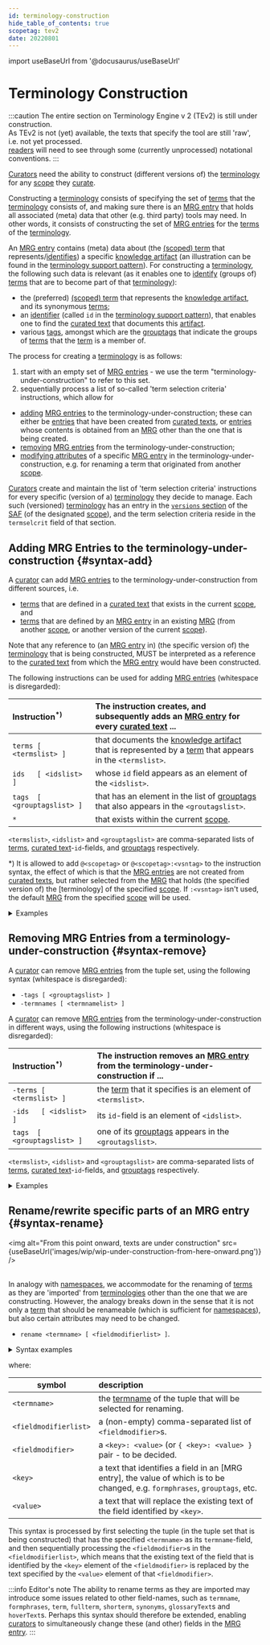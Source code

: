 ```yaml
---
id: terminology-construction
hide_table_of_contents: true
scopetag: tev2
date: 20220801
---
```


import useBaseUrl from '@docusaurus/useBaseUrl'

# Terminology Construction

:::caution
The entire section on Terminology Engine v 2 (TEv2) is still under construction.<br/>
As TEv2 is not (yet) available, the texts that specify the tool are still 'raw', i.e. not yet processed.<br/>[readers](@) will need to see through some (currently unprocessed) notational conventions.
:::

[Curators](@) need the ability to construct (different versions of) the [terminology](@) for any [scope](@) they [curate](@).

Constructing a [terminology](@) consists of specifying the set of [terms](scoped-term@) that the [terminology](@) consists of, and making sure there is an [MRG entry](@) that holds all associated (meta) data that other (e.g. third party) tools may need. In other words, it consists of constructing the set of [MRG entries](@) for the [terms](scoped-term@) of the [terminology](@).

An [MRG entry](@) contains (meta) data about (the [(scoped) term](@) that represents/[identifies](@)) a specific [knowledge artifact](@) (an illustration can be found in the [terminology support pattern](/docs/tev2/terms/patterns/pattern-terminology-support#formalized-model)). For constructing a [terminology](@), the following such data is relevant (as it enables one to [identify](@) (groups of) [terms](scoped-term@) that are to become part of that [terminology](@)):
- the (preferred) [(scoped) term](@) that represents the [knowledge artifact](@), and its synonymous [terms](scoped-term@);
- an [identifier](@) (called `id` in the [terminology support pattern](/docs/tev2/terms/patterns/pattern-terminology-support#formalized-model)), that enables one to find the [curated text](@) that documents this [artifact](knowledge-artifact@).
- various [tags](@), amongst which are the [grouptags](@) that indicate the groups of [terms](scoped-term@) that the [term](scoped-term@) is a member of.

The process for creating a [terminology](@) is as follows:
1. start with an empty set of [MRG entries](@) - we use the term "terminology-under-construction" to refer to this set.
2. sequentially process a list of so-called 'term selection criteria' instructions, which allow for
  - [adding](#syntax-add) [MRG entries](@) to the terminology-under-construction; these can either be [entries](mrg-entry@) that have been created from [curated texts](@), or [entries](mrg-entry@) whose contents is obtained from an [MRG](@) other than the one that is being created.
  - [removing](#syntax-remove) [MRG entries](@) from the terminology-under-construction;
  - [modifying attributes](#syntax-rename) of a specific [MRG entry](@) in the terminology-under-construction, e.g. for renaming a term that originated from another [scope](@).

[Curators](@) create and maintain the list of 'term selection criteria' instructions for every specific (version of a) [terminology](@) they decide to manage. Each such (versioned) [terminology](@) has an entry in the [`versions` section](/docs/tev2/spec-files/saf#versions) of the [SAF](@) (of the designated [scope](@)), and the term selection criteria reside in the `termselcrit` field of that section.

## Adding MRG Entries to the terminology-under-construction {#syntax-add}

A [curator](@) can add [MRG entries](@) to the terminology-under-construction from different sources, i.e.
- [terms](@) that are defined in a [curated text](@) that exists in the current [scope](@), and
- [terms](@) that are defined by an [MRG entry](@) in an existing [MRG](@) (from another [scope](@), or another version of the current [scope](@)).

Note that any reference to (an [MRG entry](@) in) (the specific version of) the [terminology](@) that is being constructed, MUST be interpreted as a reference to the [curated text](@) from which the [MRG entry](@) would have been constructed.

The following instructions can be used for adding [MRG entries](@) (whitespace is disregarded):

| Instruction<sup>*)</sup>   | The instruction creates, and subsequently adds an [MRG entry](@) for every [curated text](@) ... |
| :------------------------- | :--------------------------------------------------------------------- |
| `terms [ <termslist> ]`    | that documents the [knowledge artifact](@) that is represented by a [term](@) that appears in the `<termslist>`. |
| `ids   [ <idslist> ]`      | whose `id` field appears as an element of the `<idslist>`. |
| `tags  [ <grouptagslist> ]`| that has an element in the list of [grouptags](@) that also appears in the `<groutagslist>`. |
| `*`                        | that exists within the current [scope](@). |

`<termslist>`, `<idslist>` and `<grouptagslist>` are comma-separated lists of [terms](@), [curated text](@)-`id`-fields, and [grouptags](@) respectively.

*) It is allowed to add `@<scopetag>` or `@<scopetag>:<vsntag>` to the instruction syntax, the effect of which is that the [MRG entries](@) are not created from [curated texts](@), but rather selected from the [MRG](@) that holds (the specified version of) the [terminology] of the specified [scope](@). If `:<vsntag>` isn't used, the default [MRG](@) from the specified [scope](@) will be used.

<details>
<summary>Examples</summary>

| Instruction | What it does when processed |
| :---------- | :---------- |
| `terms[party]@essiflab:v3.1` | gets version `v3.1` of the [MRG](@) from the scope `essiflab`, finds the [MRG entry](@) associated with the [term](@) `party`, and adds a copy to the terminology-under-construction. |
| `ids[pattern-terminology]@tev2` | gets the default version of the [MRG](@) from the scope `tev2`, finds the [MRG entry](@) associated with the [term](@) `pattern-terminology`, and adds a copy to the terminology-under-construction. |
| `tags[management,governance]@toip` | gets the default version of the [MRG](@) from the scope `toip`, finds the [MRG entries](@) that have `management` and/or `governance` as one of their [grouptags](@), and adds a copy for each of them to the terminology-under-construction. |
| `* @essif-lab` | gets the default version of the [MRG](@) from the scope `essif-lab`, and adds a copy of all of its [MRG entries](@) to the terminology-under-construction. |
| `* @` | creates an [MRG entry](@) for every [curated text](@) in the current [scope](@), and adds them to the terminology-under construction. |

</details>

## Removing MRG Entries from a terminology-under-construction {#syntax-remove}

A [curator](@) can remove [MRG entries](@) from the tuple set, using the following syntax (whitespace is disregarded):
- `-tags [ <grouptagslist> ]`
- `-termnames [ <termnamelist> ]`

A [curator](@) can remove [MRG entries](@) from the terminology-under-construction in different ways, using the following instructions (whitespace is disregarded):

| Instruction<sup>*)</sup>   | The instruction removes an [MRG entry](@) from the terminology-under-construction if ... |
| :------------------------- | :--------------------------------------------------------------------- |
| `-terms [ <termslist> ]`   | the [term](@) that it specifies is an element of `<termslist>`. |
| `-ids   [ <idslist> ]`     | its `id`-field is an element of `<idslist>`. |
| `tags  [ <grouptagslist> ]`| one of its [grouptags](@) appears in the `<groutagslist>`. |

`<termslist>`, `<idslist>` and `<grouptagslist>` are comma-separated lists of [terms](@), [curated text](@)-`id`-fields, and [grouptags](@) respectively.

<details>
<summary>Examples</summary>

| Instruction | What it does when processed |
| :---------- | :---------- |
| `-terms[party, actor]` | removes the [MRG entries](@) that specifies `party` or `actor` as its [term](@). |
| `-ids[pattern-terminology]` | removes the [MRG entry](@) that has `pattern-terminology` in its `id`-field. |
| `-tags[management]` | removes all [MRG entries](@) that have a [grouptag](@) `management`.  |

</details>

## Rename/rewrite specific parts of an MRG entry {#syntax-rename}

<img
  alt="From this point onward, texts are under construction"
  src={useBaseUrl('images/wip/wip-under-construction-from-here-onward.png')}
/><br/><br/>

In analogy with [namespaces](https://en.wikipedia.org/wiki/Namespace), we accommodate for the renaming of [terms](@) as they are 'imported' from [terminologies](@) other than the one that we are constructing. However, the analogy breaks down in the sense that it is not only a [term](@) that should be renameable (which is sufficient for [namespaces](https://en.wikipedia.org/wiki/Namespace)), but also certain attributes may need to be changed.

- `rename <termname> [ <fieldmodifierlist> ]`.

<details>
<summary>Syntax examples</summary>

| Instruction | What it does when it is processed |
| :---------- | :---------- |
| `rename party partij` | renames the [term](@) that is currently associated with the [termname](@) `party` into `partij`. |

</details>

where:

| symbol                | description |
| --------------------- | :---------- |
| `<termname>`            | the [termname](@) of the tuple that will be selected for renaming. |
| `<fieldmodifierlist>` | a (non-empty) comma-separated list of `<fieldmodifier>`s. |
| `<fieldmodifier>`     | a `<key>: <value>` (or `{ <key>: <value> }` pair - to be decided. |
| `<key>`               | a text that identifies a field in an [MRG entry], the value of which is to be changed, e.g. `formphrases`, `grouptags`, etc.   |
| `<value>`             | a text that will replace the existing text of the field identified by `<key>`.  |

This syntax is processed by first selecting the tuple (in the tuple set that is being constructed) that has the specified `<termname>` as its `termname`-field, and then sequentially processing the `<fieldmodifier>`s in the `<fieldmodifierlist>`, which means that the existing text of the field that is identified by the `<key>` element of the `<fieldmodifier>` is replaced by the text specified by the `<value>` element of that `<fieldmodifier>`.

:::info Editor's note
The ability to rename terms as they are imported may introduce some issues related to other field-names, such as `termname`, `formphrases`, `term`, `fullterm`, `shorterm`, `synonyms`, `glossaryText`s and `hoverText`s. Perhaps this syntax should therefore be extended, enabling [curators](@) to simultaneously change these (and other) fields in the [MRG entry](@).
:::
